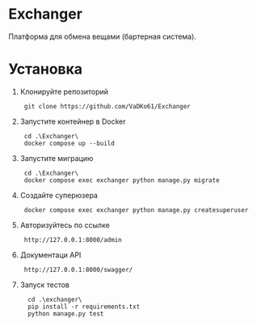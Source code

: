 # Exchanger

Платформа для обмена вещами (бартерная система).

# Установка

1. Клонируйте репозиторий

        git clone https://github.com/VaDKo61/Exchanger

2. Запустите контейнер в Docker
    
        cd .\Exchanger\
        docker compose up --build

3. Запустите миграцию

        cd .\Exchanger\
        docker compose exec exchanger python manage.py migrate

4. Создайте суперюзера

        docker compose exec exchanger python manage.py createsuperuser

5. Авторизуйтесь по ссылке 

        http://127.0.0.1:8000/admin

6. Документаци API

        http://127.0.0.1:8000/swagger/

7. Запуск тестов

         cd .\exchanger\
         pip install -r requirements.txt
         python manage.py test
         


        



